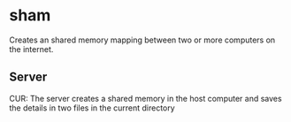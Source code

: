 # sham
Creates an shared memory mapping between two or more computers on the internet.

Server
-------

CUR: The server creates a shared memory in the host computer and saves the details in two files in the current directory
